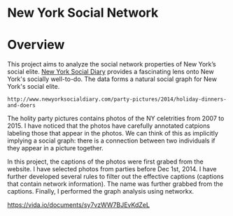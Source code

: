 # New York Social Network
# Overview

This project aims to analyze the social network properties of New York’s social elite. [New York Social Diary](http://www.newyorksocialdiary.com/) provides a fascinating lens onto New York's socially well-to-do.  The data forms a natural
social graph for New York's social elite. 


`http://www.newyorksocialdiary.com/party-pictures/2014/holiday-dinners-and-doers`

The holity party pictures contains photos of the NY celetrities from 2007 to 2015. I have noticed that the photos have carefully annotated catpions labeling those that appear in the photos.  We can think of this as implicitly implying a social graph: there is a connection between two individuals if they appear in a picture together.

In this project, the captions of the photos were first grabed from the website. I have selected photos from parties before Dec 1st, 2014. I have further developed several rules to filter out the effective captions (captions that contain network information). The name was further grabbed from the captions. Finally, I performed the graph analysis using networkx.


https://vida.io/documents/sy7vzWW7BJEvKdZeL

